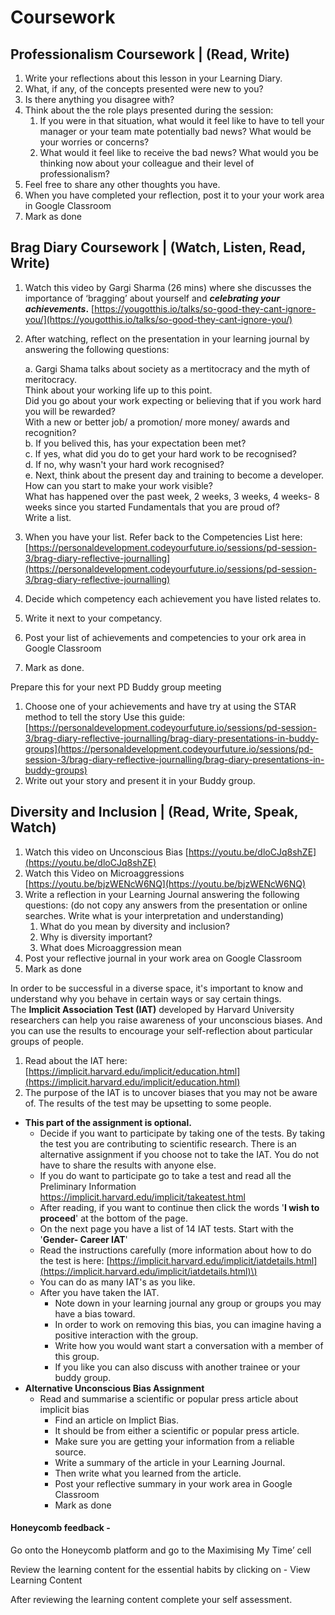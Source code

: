 # Coursework

## Professionalism Coursework \| \(Read, Write\)

1. Write your reflections about this lesson in your Learning Diary. 
2. What, if any, of the concepts presented were new to you? 
3. Is there anything you disagree with? 
4. Think about the the role plays presented during the session:
   1. If you were in that situation, what would it feel like to have to tell your manager or your team mate potentially bad news? What would be your worries or concerns? 
   2. What would it feel like to receive the bad news? What would you be thinking now about your colleague and their level of professionalism?
5. Feel free to share any other thoughts you have.
6. When you have completed your reflection, post it to your your work area in Google Classroom
7. Mark as done

## Brag Diary Coursework \|  \(Watch, Listen, Read, Write\) 

1. Watch this video by Gargi Sharma \(26 mins\) where she discusses the importance of ‘bragging’ about yourself and _**celebrating your achievements**_**.** [https://yougotthis.io/talks/so-good-they-cant-ignore-you/](https://yougotthis.io/talks/so-good-they-cant-ignore-you/)
2. After watching, reflect on the presentation in your learning journal by answering the following questions:

   a. Gargi Shama talks about society as a mertitocracy and the myth of meritocracy.    
   Think about your working life up to this point.   
   Did you go about your work expecting or believing that if you work hard you will be rewarded?   
   With a new or better job/ a promotion/ more money/ awards and recognition?  
   b. If you belived this, has your expectation been met?  
   c. If yes, what did you do to get your hard work to be recognised?  
   d. If no, why wasn't your hard work recognised?  
   e. Next, think about the present day and training to become a developer.    
   How can you start to make your work visible?   
   What has happened over the past week, 2 weeks, 3 weeks, 4 weeks- 8 weeks since you started Fundamentals that you are proud of?   
   Write a list. 

3. When you have your list. Refer back to the Competencies List here: [https://personaldevelopment.codeyourfuture.io/sessions/pd-session-3/brag-diary-reflective-journalling](https://personaldevelopment.codeyourfuture.io/sessions/pd-session-3/brag-diary-reflective-journalling)
4. Decide which competency each achievement you have listed relates to. 
5. Write it next to your competancy. 
6. Post your list of achievements and competencies to your ork area in Google Classroom
7. Mark as done.

Prepare this for your next PD Buddy group meeting

1. Choose one of your achievements and have try at using the STAR method to tell the story Use this guide: [https://personaldevelopment.codeyourfuture.io/sessions/pd-session-3/brag-diary-reflective-journalling/brag-diary-presentations-in-buddy-groups](https://personaldevelopment.codeyourfuture.io/sessions/pd-session-3/brag-diary-reflective-journalling/brag-diary-presentations-in-buddy-groups)
2. Write out your story and present it in your Buddy group.

## Diversity and Inclusion \| \(Read, Write, Speak, Watch\)

1. Watch this video on Unconscious Bias [https://youtu.be/dloCJq8shZE](https://youtu.be/dloCJq8shZE) 
2. Watch this Video on Microaggressions [https://youtu.be/bjzWENcW6NQ](https://youtu.be/bjzWENcW6NQ)
3. Write a reflection in your Learning Journal answering the following questions: \(do not copy any answers from the presentation or online searches. Write what is your interpretation and understanding\)
   1. What do you mean by diversity and inclusion?
   2. Why is diversity important?
   3. What does Microaggression mean
4. Post your reflective journal in your work area on Google Classroom
5. Mark as done 

In order to be successful in a diverse space, it's important to know and understand why you behave in certain ways or say certain things.   
The **Implicit Association Test \(IAT\)** developed by Harvard University researchers can help you raise awareness of your unconscious biases. And you can use the results to encourage your self-reflection about particular groups of people. 

1. Read about the IAT here: [https://implicit.harvard.edu/implicit/education.html](https://implicit.harvard.edu/implicit/education.html)
2. The purpose of the IAT is to uncover biases that you may not be aware of. The results of the test may be upsetting to some people.  

* **This part of the assignment is optional.** 
  * Decide if you want to participate by taking one of the tests. By taking the test you are contributing to scientific research. There is an alternative assignment if you choose not to take the IAT. You do not have to share the results with anyone else.
  * If you do want to participate go to take a test and read all the Preliminary Information https://implicit.harvard.edu/implicit/takeatest.html
  * After reading, if you want to continue then click the words '**I wish to proceed**' at the bottom of the page.
  * On the next page you have a list of 14 IAT tests. Start with the '**Gender- Career IAT**'
  * Read the instructions carefully \(more information about how to do the test is here: [https://implicit.harvard.edu/implicit/iatdetails.html](https://implicit.harvard.edu/implicit/iatdetails.html)\)
  * You can do as many IAT's as you like. 
  * After you have taken the IAT. 
    * Note down in your learning journal any group or groups you may have a bias toward.
    * In order to work on removing this bias, you can imagine having a positive interaction with the group.
    * Write how you would want start a conversation with a member of this group.
    * If you like you can also discuss with another trainee or your buddy group.
* **Alternative Unconscious Bias Assignment** 
  * Read and summarise a scientific or popular press article about implicit bias
    * Find an article on Implict Bias.
    * It should be from either a scientific or popular press article.  
    * Make sure you are getting your information from a reliable source. 
    * Write a summary of the article in your Learning Journal. 
    * Then write what you learned from the article.
    * Post your reflective summary in your work area in Google Classroom
    * Mark as done

#### Honeycomb feedback - 

Go onto the Honeycomb platform and go to the Maximising My Time’ cell

Review the learning content for the essential habits by clicking on - View Learning Content

After reviewing the learning content complete your self assessment. 



